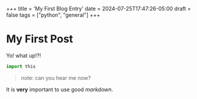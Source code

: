 +++
title = 'My First Blog Entry'
date = 2024-07-25T17:47:26-05:00
draft = false
tags = ["python", "general"]
+++
# My First Post
Yo! what up!?!

```python
import this
```

> note: can you hear me now?

It is **very** important to use good _markdown_.
